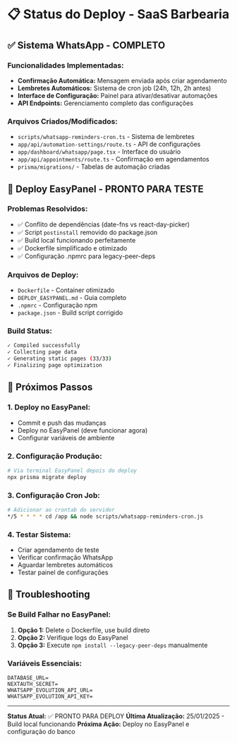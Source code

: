 # 📋 Status do Deploy - SaaS Barbearia

## ✅ Sistema WhatsApp - COMPLETO

### Funcionalidades Implementadas:
- **Confirmação Automática:** Mensagem enviada após criar agendamento
- **Lembretes Automáticos:** Sistema de cron job (24h, 12h, 2h antes)
- **Interface de Configuração:** Painel para ativar/desativar automações
- **API Endpoints:** Gerenciamento completo das configurações

### Arquivos Criados/Modificados:
- `scripts/whatsapp-reminders-cron.ts` - Sistema de lembretes
- `app/api/automation-settings/route.ts` - API de configurações  
- `app/dashboard/whatsapp/page.tsx` - Interface do usuário
- `app/api/appointments/route.ts` - Confirmação em agendamentos
- `prisma/migrations/` - Tabelas de automação criadas

## 🚀 Deploy EasyPanel - PRONTO PARA TESTE

### Problemas Resolvidos:
- ✅ Conflito de dependências (date-fns vs react-day-picker)
- ✅ Script `postinstall` removido do package.json  
- ✅ Build local funcionando perfeitamente
- ✅ Dockerfile simplificado e otimizado
- ✅ Configuração .npmrc para legacy-peer-deps

### Arquivos de Deploy:
- `Dockerfile` - Container otimizado
- `DEPLOY_EASYPANEL.md` - Guia completo
- `.npmrc` - Configuração npm
- `package.json` - Build script corrigido

### Build Status:
```bash
✓ Compiled successfully
✓ Collecting page data    
✓ Generating static pages (33/33)
✓ Finalizing page optimization
```

## 🎯 Próximos Passos

### 1. Deploy no EasyPanel:
- Commit e push das mudanças
- Deploy no EasyPanel (deve funcionar agora)
- Configurar variáveis de ambiente

### 2. Configuração Produção:
```bash
# Via terminal EasyPanel depois do deploy
npx prisma migrate deploy
```

### 3. Configuração Cron Job:
```bash
# Adicionar ao crontab do servidor
*/5 * * * * cd /app && node scripts/whatsapp-reminders-cron.js
```

### 4. Testar Sistema:
- Criar agendamento de teste
- Verificar confirmação WhatsApp
- Aguardar lembretes automáticos
- Testar painel de configurações

## 🔧 Troubleshooting

### Se Build Falhar no EasyPanel:
1. **Opção 1:** Delete o Dockerfile, use build direto
2. **Opção 2:** Verifique logs do EasyPanel
3. **Opção 3:** Execute `npm install --legacy-peer-deps` manualmente

### Variáveis Essenciais:
```env
DATABASE_URL=
NEXTAUTH_SECRET=
WHATSAPP_EVOLUTION_API_URL=
WHATSAPP_EVOLUTION_API_KEY=
```

---

**Status Atual:** ✅ PRONTO PARA DEPLOY
**Última Atualização:** 25/01/2025 - Build local funcionando
**Próxima Ação:** Deploy no EasyPanel e configuração do banco
